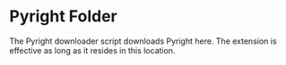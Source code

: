 # Pyright Folder
The Pyright downloader script downloads Pyright here. The extension is effective as long as it resides in this location. 